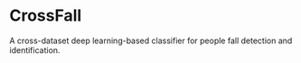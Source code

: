 # CrossFall
A cross-dataset deep learning-based classifier for people fall detection and identification.
